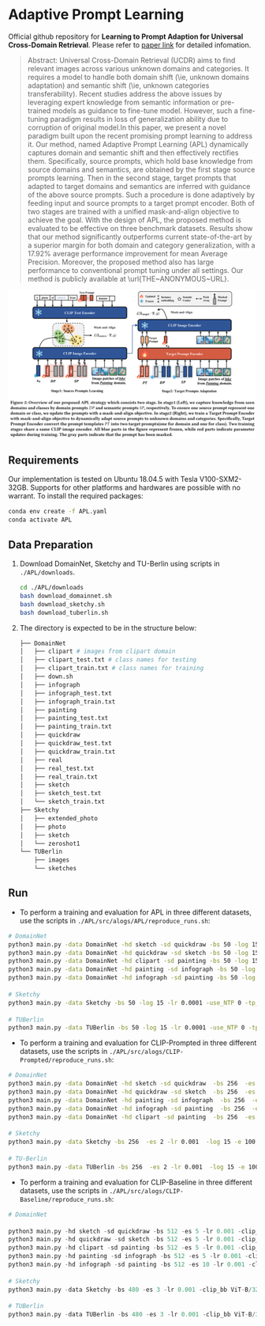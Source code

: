 # Adaptive Prompt Learning

Official github repository for **Learning to Prompt Adaption for Universal Cross-Domain Retrieval**. Please refer to [paper link](https://openreview.net/pdf?id=QEpMwcDaKX) for detailed infomation.

> Abstract: Universal Cross-Domain Retrieval (UCDR) aims to find relevant images across various unknown domains and categories. It requires a model to handle both domain shift (\ie, unknown domains adaptation) and semantic shift (\ie, unknown categories transferability). Recent studies address the above issues by leveraging expert knowledge from semantic information or pre-trained models as guidance to fine-tune model. However, such a fine-tuning paradigm results in loss of generalization ability due to corruption of original model.In this paper, we present a novel paradigm built upon the recent promising prompt learning to address it. Our method, named Adaptive Prompt Learning (APL) dynamically captures domain and semantic shift and then effectively rectifies them. Specifically, source prompts, which hold base knowledge from source domains and semantics, are obtained by the first stage source prompts learning. Then in the second stage, target prompts that adapted to target domains and semantics are inferred with guidance of the above source prompts. Such a procedure is done adaptively by feeding input and source prompts to a target prompt encoder. Both of two stages are trained with a unified mask-and-align objective to achieve the goal. With the design of APL, the proposed method is evaluated to be effective on three benchmark datasets. Results show that our method significantly outperforms current state-of-the-art by a superior margin for both domain and category generalization, with a $17.92\%$ average performance improvement for mean Average Precision. Moreover, the proposed method also has large performance to conventional prompt tuning under all settings. Our method is publicly available at \url{THE~ANONYMOUS~URL}.

<img src="./main_figure.png"/>

## Requirements

Our implementation is tested on Ubuntu 18.04.5 with Tesla V100-SXM2-32GB. Supports for other platforms and hardwares are possible with no warrant. To install the required packages:

```bash
conda env create -f APL.yaml
conda activate APL
```

## Data Preparation

1. Download DomainNet, Sketchy and TU-Berlin using scripts in `./APL/downloads`.

   ``` bash
   cd ./APL/downloads
   bash download_domainnet.sh
   bash download_sketchy.sh
   bash download_tuberlin.sh
   ```

2. The directory is expected to be in the structure below:

   ```python
   ├── DomainNet
   │   ├── clipart # images from clipart domain
   │   ├── clipart_test.txt # class names for testing
   │   ├── clipart_train.txt # class names for training
   │   ├── down.sh
   │   ├── infograph
   │   ├── infograph_test.txt
   │   ├── infograph_train.txt
   │   ├── painting
   │   ├── painting_test.txt
   │   ├── painting_train.txt
   │   ├── quickdraw
   │   ├── quickdraw_test.txt
   │   ├── quickdraw_train.txt
   │   ├── real
   │   ├── real_test.txt
   │   ├── real_train.txt
   │   ├── sketch
   │   ├── sketch_test.txt
   │   └── sketch_train.txt
   ├── Sketchy
   │   ├── extended_photo
   │   ├── photo
   │   ├── sketch
   │   └── zeroshot1
   └── TUBerlin
       ├── images
       └── sketches
   ```

## Run

- To perform a training and evaluation for APL in three different datasets, use the scripts in `./APL/src/alogs/APL/reproduce_runs.sh`:

```bash
# DomainNet
python3 main.py -data DomainNet -hd sketch -sd quickdraw -bs 50 -log 15 -lr 0.0001 -use_NTP 0 -tp_N_CTX 16 -GP_CLS_NUM_TOKENS 1 -GP_DOM_NUM_TOKENS 1 -debug_mode 0 
python3 main.py -data DomainNet -hd quickdraw -sd sketch -bs 50 -log 15 -lr 0.0001 -use_NTP 0 -tp_N_CTX 1 -GP_CLS_NUM_TOKENS 1 -GP_DOM_NUM_TOKENS 1 -debug_mode 0 
python3 main.py -data DomainNet -hd clipart -sd painting -bs 50 -log 15 -lr 0.0001 -use_NTP 0 -tp_N_CTX 16 -GP_CLS_NUM_TOKENS 1 -GP_DOM_NUM_TOKENS 1 -debug_mode 0 
python3 main.py -data DomainNet -hd painting -sd infograph -bs 50 -log 15 -lr 0.0001 -use_NTP 0 -tp_N_CTX 16 -GP_CLS_NUM_TOKENS 1 -GP_DOM_NUM_TOKENS 1 -debug_mode 0 
python3 main.py -data DomainNet -hd infograph -sd painting -bs 50 -log 15 -lr 0.0001 -use_NTP 0 -tp_N_CTX 16 -GP_CLS_NUM_TOKENS 1 -GP_DOM_NUM_TOKENS 1 -debug_mode 0 

# Sketchy
python3 main.py -data Sketchy -bs 50 -log 15 -lr 0.0001 -use_NTP 0 -tp_N_CTX 16 -GP_CLS_NUM_TOKENS 1 -GP_DOM_NUM_TOKENS 1 -debug_mode 0 

# TUBerlin
python3 main.py -data TUBerlin -bs 50 -log 15 -lr 0.0001 -use_NTP 0 -tp_N_CTX 16 -GP_CLS_NUM_TOKENS 1 -GP_DOM_NUM_TOKENS 1 -debug_mode 0 
```

- To perform a training and evaluation for CLIP-Prompted in three different datasets, use the scripts in `./APL/src/alogs/CLIP-Prompted/reproduce_runs.sh`:

```bash
# DomainNet
python3 main.py -data DomainNet -hd sketch -sd quickdraw  -bs 256  -es 2 -lr 0.001  -log 15 -e 100 -ts TP+VP 
python3 main.py -data DomainNet -hd quickdraw -sd sketch  -bs 256  -es 2 -lr 0.001  -log 15 -e 100 -ts TP+VP 
python3 main.py -data DomainNet -hd painting -sd infograph  -bs 256  -es 2 -lr 0.001  -log 15 -e 100 -ts TP+VP
python3 main.py -data DomainNet -hd infograph -sd painting  -bs 256  -es 2 -lr 0.001  -log 15 -e 100 -ts TP+VP
python3 main.py -data DomainNet -hd clipart -sd painting  -bs 256  -es 2 -lr 0.001  -log 15 -e 100 -ts TP+VP

# Sketchy
python3 main.py -data Sketchy -bs 256  -es 2 -lr 0.001  -log 15 -e 100 -ts TP+VP -debug_mode 0

# TU-Berlin
python3 main.py -data TUBerlin -bs 256  -es 2 -lr 0.001  -log 15 -e 100 -ts TP+VP -debug_mode 0

```

- To perform a training and evaluation for CLIP-Baseline in three different datasets, use the scripts in `./APL/src/alogs/CLIP-Baseline/reproduce_runs.sh`:

``` python
# DomainNet

python3 main.py -hd sketch -sd quickdraw -bs 512 -es 5 -lr 0.001 -clip_bb ViT-B/32 -log 15 -e 100 -ts LP -debug_mode 0
python3 main.py -hd quickdraw -sd sketch -bs 512 -es 5 -lr 0.001 -clip_bb ViT-B/32 -log 15 -e 100 -ts LP -debug_mode 0
python3 main.py -hd clipart -sd painting -bs 512 -es 5 -lr 0.001 -clip_bb ViT-B/32 -log 15 -e 100 -ts LP -debug_mode 0
python3 main.py -hd painting -sd infograph -bs 512 -es 5 -lr 0.001 -clip_bb ViT-B/32 -log 15 -e 100 -ts LP -debug_mode 0
python3 main.py -hd infograph -sd painting -bs 512 -es 10 -lr 0.001 -clip_bb ViT-B/32 -log 15 -e 100 -ts LP -debug_mode 0

# Sketchy
python3 main.py -data Sketchy -bs 480 -es 3 -lr 0.001 -clip_bb ViT-B/32 -log 15 -e 100 -ts LP -debug_mode 0

# TUBerlin
python3 main.py -data TUBerlin -bs 480 -es 3 -lr 0.001 -clip_bb ViT-B/32 -log 15 -e 100 -ts LP -debug_mode 0
```

